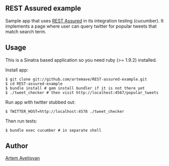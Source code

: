 ## REST Assured example

Sample app that uses [REST Assured](https://github.com/BBC/REST-assured) in its integration testing (cucumber). It implements a page where user can query twitter for popular tweets that match search term.

## Usage

This is a Sinatra based application so you need ruby (>= 1.9.2) installed.

Install app:

    $ git clone git://github.com/artemave/REST-assured-example.git
    $ cd REST-assured-example
    $ bundle install # gem install bundler if it is not there yet
    $ ./tweet_checker # then visit http://localhost:4567/popular_tweets

Run app with twitter stubbed out:
    
    $ TWITTER_HOST=http://localhost:4578 ./tweet_checker

Then run tests:

    $ bundle exec cucumber # in separate shell

## Author

[Artem Avetisyan](https://github.com/artemave)
